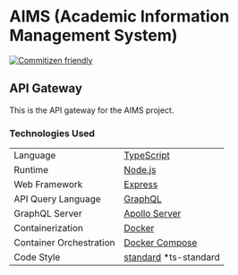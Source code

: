 # AIMS (Academic Information Management System)

[![Commitizen friendly](https://img.shields.io/badge/commitizen-friendly-brightgreen.svg)](http://commitizen.github.io/cz-cli/)

## API Gateway

This is the API gateway for the AIMS project.

### Technologies Used

|                         |                                                                    |
| ----------------------- | ------------------------------------------------------------------ |
| Language                | [TypeScript](https://www.typescriptlang.org/)                      |
| Runtime                 | [Node.js](https://nodejs.org/en/)                                  |
| Web Framework           | [Express](https://expressjs.com/)                                  |
| API Query Language      | [GraphQL](https://graphql.org/)                                    |
| GraphQL Server          | [Apollo Server](https://www.apollographql.com/docs/apollo-server/) |
| Containerization        | [Docker](https://www.docker.com/)                                  |
| Container Orchestration | [Docker Compose](https://docs.docker.com/compose/)                 |
| Code Style              | [standard](https://standardjs.com/) \*ts-standard                  |
